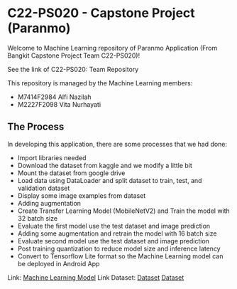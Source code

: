 # C22-PS020 - Capstone Project (Paranmo)
Welcome to Machine Learning repository of Paranmo Application (From Bangkit Capstone Project Team C22-PS020)!

See the link of C22-PS020: Team Repository

This repository is managed by the Machine Learning members:

- M7414F2984 Alfi Nazilah
- M2227F2098 Vita Nurhayati

## The Process
In developing this application, there are some processes that we had done:

- Import libraries needed
- Download the dataset from kaggle and we modify a little bit
- Mount the dataset from google drive
- Load data using DataLoader and split dataset to train, test, and validation dataset 
- Display some image examples from dataset
- Adding augmentation
- Create Transfer Learning Model (MobileNetV2) and Train the model with 32 batch size
- Evaluate the first model  use the test dataset and image prediction
- Adding some augmentation and retrain the model with 16 batch size
- Evaluate second model use the test dataset and image prediction
- Post training quantization to reduce model size and inference latency
- Convert to Tensorflow Lite format so the Machine Learning model can be deployed in Android App

Link: [Machine Learning Model](https://github.com/alfigrace/capstone/blob/machine-learning/BestModelParanmo.ipynb)
Link Dataset:
[Dataset](https://www.kaggle.com/datasets/anefiamutiaraatha/dataset-tanaman-herbal)
[Dataset](https://drive.google.com/drive/folders/1sKbjP0QpJkjEVmW8y695nc3_nrZ-YF44)
